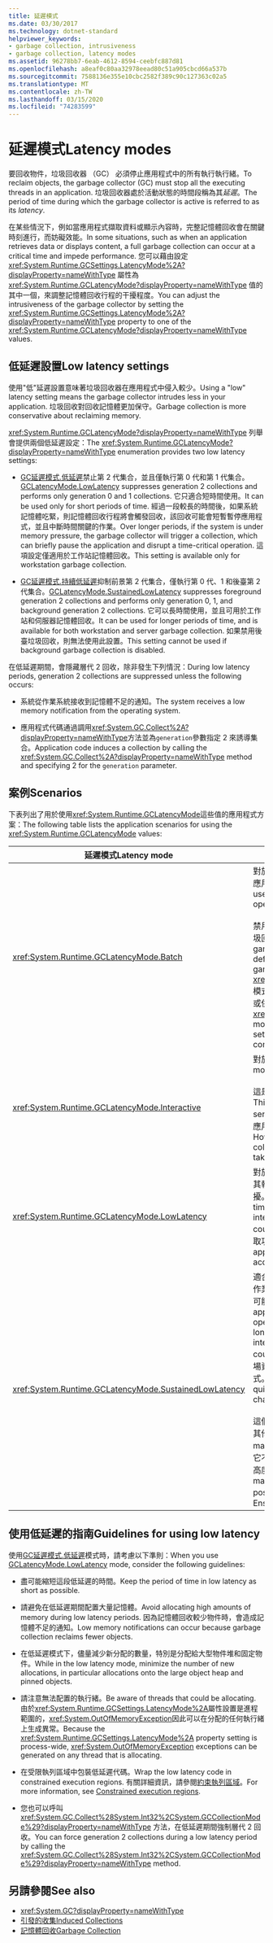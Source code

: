 ```yaml
---
title: 延遲模式
ms.date: 03/30/2017
ms.technology: dotnet-standard
helpviewer_keywords:
- garbage collection, intrusiveness
- garbage collection, latency modes
ms.assetid: 96278bb7-6eab-4612-8594-ceebfc887d81
ms.openlocfilehash: a8eaf0c80aa32978eead80c51a905cbcd66a537b
ms.sourcegitcommit: 7588136e355e10cbc2582f389c90c127363c02a5
ms.translationtype: MT
ms.contentlocale: zh-TW
ms.lasthandoff: 03/15/2020
ms.locfileid: "74283599"
---
```

# <a name="latency-modes"></a><span data-ttu-id="a9b8b-102">延遲模式</span><span class="sxs-lookup"><span data-stu-id="a9b8b-102">Latency modes</span></span>

<span data-ttu-id="a9b8b-103">要回收物件，垃圾回收器 （GC） 必須停止應用程式中的所有執行執行緒。</span><span class="sxs-lookup"><span data-stu-id="a9b8b-103">To reclaim objects, the garbage collector (GC) must stop all the executing threads in an application.</span></span> <span data-ttu-id="a9b8b-104">垃圾回收器處於活動狀態的時間段稱為其*延遲*。</span><span class="sxs-lookup"><span data-stu-id="a9b8b-104">The period of time during which the garbage collector is active is referred to as its *latency*.</span></span>

<span data-ttu-id="a9b8b-105">在某些情況下，例如當應用程式擷取資料或顯示內容時，完整記憶體回收會在關鍵時刻進行，而妨礙效能。</span><span class="sxs-lookup"><span data-stu-id="a9b8b-105">In some situations, such as when an application retrieves data or displays content, a full garbage collection can occur at a critical time and impede performance.</span></span> <span data-ttu-id="a9b8b-106">您可以藉由設定 <xref:System.Runtime.GCSettings.LatencyMode%2A?displayProperty=nameWithType> 屬性為 <xref:System.Runtime.GCLatencyMode?displayProperty=nameWithType> 值的其中一個，來調整記憶體回收行程的干擾程度。</span><span class="sxs-lookup"><span data-stu-id="a9b8b-106">You can adjust the intrusiveness of the garbage collector by setting the <xref:System.Runtime.GCSettings.LatencyMode%2A?displayProperty=nameWithType> property to one of the <xref:System.Runtime.GCLatencyMode?displayProperty=nameWithType> values.</span></span>

## <a name="low-latency-settings"></a><span data-ttu-id="a9b8b-107">低延遲設置</span><span class="sxs-lookup"><span data-stu-id="a9b8b-107">Low latency settings</span></span>

<span data-ttu-id="a9b8b-108">使用"低"延遲設置意味著垃圾回收器在應用程式中侵入較少。</span><span class="sxs-lookup"><span data-stu-id="a9b8b-108">Using a "low" latency setting means the garbage collector intrudes less in your application.</span></span> <span data-ttu-id="a9b8b-109">垃圾回收對回收記憶體更加保守。</span><span class="sxs-lookup"><span data-stu-id="a9b8b-109">Garbage collection is more conservative about reclaiming memory.</span></span>

<span data-ttu-id="a9b8b-110"><xref:System.Runtime.GCLatencyMode?displayProperty=nameWithType> 列舉會提供兩個低延遲設定：</span><span class="sxs-lookup"><span data-stu-id="a9b8b-110">The <xref:System.Runtime.GCLatencyMode?displayProperty=nameWithType> enumeration provides two low latency settings:</span></span>

- <span data-ttu-id="a9b8b-111">[GC延遲模式.低延遲](xref:System.Runtime.GCLatencyMode.LowLatency)禁止第 2 代集合，並且僅執行第 0 代和第 1 代集合。</span><span class="sxs-lookup"><span data-stu-id="a9b8b-111">[GCLatencyMode.LowLatency](xref:System.Runtime.GCLatencyMode.LowLatency) suppresses generation 2 collections and performs only generation 0 and 1 collections.</span></span> <span data-ttu-id="a9b8b-112">它只適合短時間使用。</span><span class="sxs-lookup"><span data-stu-id="a9b8b-112">It can be used only for short periods of time.</span></span> <span data-ttu-id="a9b8b-113">經過一段較長的時間後，如果系統記憶體吃緊，則記憶體回收行程將會觸發回收，該回收可能會短暫暫停應用程式，並且中斷時間關鍵的作業。</span><span class="sxs-lookup"><span data-stu-id="a9b8b-113">Over longer periods, if the system is under memory pressure, the garbage collector will trigger a collection, which can briefly pause the application and disrupt a time-critical operation.</span></span> <span data-ttu-id="a9b8b-114">這項設定僅適用於工作站記憶體回收。</span><span class="sxs-lookup"><span data-stu-id="a9b8b-114">This setting is available only for workstation garbage collection.</span></span>

- <span data-ttu-id="a9b8b-115">[GC延遲模式.持續低延遲](xref:System.Runtime.GCLatencyMode.SustainedLowLatency)抑制前景第 2 代集合，僅執行第 0 代、1 和後臺第 2 代集合。</span><span class="sxs-lookup"><span data-stu-id="a9b8b-115">[GCLatencyMode.SustainedLowLatency](xref:System.Runtime.GCLatencyMode.SustainedLowLatency) suppresses foreground generation 2 collections and performs only generation 0, 1, and background generation 2 collections.</span></span> <span data-ttu-id="a9b8b-116">它可以長時間使用，並且可用於工作站和伺服器記憶體回收。</span><span class="sxs-lookup"><span data-stu-id="a9b8b-116">It can be used for longer periods of time, and is available for both workstation and server garbage collection.</span></span> <span data-ttu-id="a9b8b-117">如果禁用後臺垃圾回收，則無法使用此設置。</span><span class="sxs-lookup"><span data-stu-id="a9b8b-117">This setting cannot be used if background garbage collection is disabled.</span></span>

<span data-ttu-id="a9b8b-118">在低延遲期間，會隱藏層代 2 回收，除非發生下列情況：</span><span class="sxs-lookup"><span data-stu-id="a9b8b-118">During low latency periods, generation 2 collections are suppressed unless the following occurs:</span></span>

- <span data-ttu-id="a9b8b-119">系統從作業系統接收到記憶體不足的通知。</span><span class="sxs-lookup"><span data-stu-id="a9b8b-119">The system receives a low memory notification from the operating system.</span></span>

- <span data-ttu-id="a9b8b-120">應用程式代碼通過調用<xref:System.GC.Collect%2A?displayProperty=nameWithType>方法並為`generation`參數指定 2 來誘導集合。</span><span class="sxs-lookup"><span data-stu-id="a9b8b-120">Application code induces a collection by calling the <xref:System.GC.Collect%2A?displayProperty=nameWithType> method and specifying 2 for the `generation` parameter.</span></span>

## <a name="scenarios"></a><span data-ttu-id="a9b8b-121">案例</span><span class="sxs-lookup"><span data-stu-id="a9b8b-121">Scenarios</span></span>

<span data-ttu-id="a9b8b-122">下表列出了用於使用<xref:System.Runtime.GCLatencyMode>這些值的應用程式方案：</span><span class="sxs-lookup"><span data-stu-id="a9b8b-122">The following table lists the application scenarios for using the <xref:System.Runtime.GCLatencyMode> values:</span></span>

|<span data-ttu-id="a9b8b-123">延遲模式</span><span class="sxs-lookup"><span data-stu-id="a9b8b-123">Latency mode</span></span>|<span data-ttu-id="a9b8b-124">應用程式案例</span><span class="sxs-lookup"><span data-stu-id="a9b8b-124">Application scenarios</span></span>|
|------------------|---------------------------|
|<xref:System.Runtime.GCLatencyMode.Batch>|<span data-ttu-id="a9b8b-125">對於沒有使用者介面 （UI） 或伺服器端操作的應用程式。</span><span class="sxs-lookup"><span data-stu-id="a9b8b-125">For applications that have no user interface (UI) or server-side operations.</span></span><br /><br /><span data-ttu-id="a9b8b-126">禁用後臺垃圾回收後，這是工作站和伺服器垃圾回收的預設模式。</span><span class="sxs-lookup"><span data-stu-id="a9b8b-126">When background garbage collection is disabled, this is the default mode for workstation and server garbage collection.</span></span> <span data-ttu-id="a9b8b-127"><xref:System.Runtime.GCLatencyMode.Batch>模式還覆蓋[gcConcurrent](../../framework/configure-apps/file-schema/runtime/gcconcurrent-element.md)設置，即它阻止後臺或併發集合。</span><span class="sxs-lookup"><span data-stu-id="a9b8b-127"><xref:System.Runtime.GCLatencyMode.Batch> mode also overrides the [gcConcurrent](../../framework/configure-apps/file-schema/runtime/gcconcurrent-element.md) setting, that is, it prevents background or concurrent collections.</span></span>|
|<xref:System.Runtime.GCLatencyMode.Interactive>|<span data-ttu-id="a9b8b-128">對於大部分有使用者介面的應用程式，</span><span class="sxs-lookup"><span data-stu-id="a9b8b-128">For most applications that have a UI.</span></span><br /><br /><span data-ttu-id="a9b8b-129">這是工作站和伺服器垃圾回收的預設模式。</span><span class="sxs-lookup"><span data-stu-id="a9b8b-129">This is the default mode for workstation and server garbage collection.</span></span> <span data-ttu-id="a9b8b-130">但是，如果託管了應用，則託管進程的垃圾回收器設置將優先。</span><span class="sxs-lookup"><span data-stu-id="a9b8b-130">However, if an app is hosted, the garbage collector settings of the hosting process take precedence.</span></span>|
|<xref:System.Runtime.GCLatencyMode.LowLatency>|<span data-ttu-id="a9b8b-131">對於具有短期、對時間敏感作業的應用程式，其執行期間可能受到記憶體回收行程中斷的干擾。</span><span class="sxs-lookup"><span data-stu-id="a9b8b-131">For applications that have short-term, time-sensitive operations during which interruptions from the garbage collector could be disruptive.</span></span> <span data-ttu-id="a9b8b-132">例如，呈現動畫或資料獲取功能的應用程式。</span><span class="sxs-lookup"><span data-stu-id="a9b8b-132">For example, applications that render animations or data acquisition functions.</span></span>|
|<xref:System.Runtime.GCLatencyMode.SustainedLowLatency>|<span data-ttu-id="a9b8b-133">適合的應用程式具有對時間敏感的作業，這些作業可能長時間持續執行，且這段執行時間內可能經常受到記憶體回收行程中斷的干擾。</span><span class="sxs-lookup"><span data-stu-id="a9b8b-133">For applications that have time-sensitive operations for a contained but potentially longer duration of time during which interruptions from the garbage collector could be disruptive.</span></span> <span data-ttu-id="a9b8b-134">例如，因為交易時間內市場資料不斷變化，而需要迅速回應的應用程式。</span><span class="sxs-lookup"><span data-stu-id="a9b8b-134">For example, applications that need quick response times as market data changes during trading hours.</span></span><br /><br /><span data-ttu-id="a9b8b-135">這個模式會所產生的 Managed 堆積大小會比其他模式更大。</span><span class="sxs-lookup"><span data-stu-id="a9b8b-135">This mode results in a larger managed heap size than other modes.</span></span> <span data-ttu-id="a9b8b-136">由於它不會壓縮 Managed 堆積，因此磁碟可能會高度分割。</span><span class="sxs-lookup"><span data-stu-id="a9b8b-136">Because it does not compact the managed heap, higher fragmentation is possible.</span></span> <span data-ttu-id="a9b8b-137">確定有足夠的記憶體可供使用。</span><span class="sxs-lookup"><span data-stu-id="a9b8b-137">Ensure that sufficient memory is available.</span></span>|

## <a name="guidelines-for-using-low-latency"></a><span data-ttu-id="a9b8b-138">使用低延遲的指南</span><span class="sxs-lookup"><span data-stu-id="a9b8b-138">Guidelines for using low latency</span></span>

<span data-ttu-id="a9b8b-139">使用[GC延遲模式.低延遲](xref:System.Runtime.GCLatencyMode.LowLatency)模式時，請考慮以下準則：</span><span class="sxs-lookup"><span data-stu-id="a9b8b-139">When you use [GCLatencyMode.LowLatency](xref:System.Runtime.GCLatencyMode.LowLatency) mode, consider the following guidelines:</span></span>

- <span data-ttu-id="a9b8b-140">盡可能縮短這段低延遲的時間。</span><span class="sxs-lookup"><span data-stu-id="a9b8b-140">Keep the period of time in low latency as short as possible.</span></span>

- <span data-ttu-id="a9b8b-141">請避免在低延遲期間配置大量記憶體。</span><span class="sxs-lookup"><span data-stu-id="a9b8b-141">Avoid allocating high amounts of memory during low latency periods.</span></span> <span data-ttu-id="a9b8b-142">因為記憶體回收較少物件時，會造成記憶體不足的通知。</span><span class="sxs-lookup"><span data-stu-id="a9b8b-142">Low memory notifications can occur because garbage collection reclaims fewer objects.</span></span>

- <span data-ttu-id="a9b8b-143">在低延遲模式下，儘量減少新分配的數量，特別是分配給大型物件堆和固定物件。</span><span class="sxs-lookup"><span data-stu-id="a9b8b-143">While in the low latency mode, minimize the number of new allocations, in particular allocations onto the large object heap and pinned objects.</span></span>

- <span data-ttu-id="a9b8b-144">請注意無法配置的執行緒。</span><span class="sxs-lookup"><span data-stu-id="a9b8b-144">Be aware of threads that could be allocating.</span></span> <span data-ttu-id="a9b8b-145">由於<xref:System.Runtime.GCSettings.LatencyMode%2A>屬性設置是進程範圍的，<xref:System.OutOfMemoryException>因此可以在分配的任何執行緒上生成異常。</span><span class="sxs-lookup"><span data-stu-id="a9b8b-145">Because the <xref:System.Runtime.GCSettings.LatencyMode%2A> property setting is process-wide, <xref:System.OutOfMemoryException> exceptions can be generated on any thread that is allocating.</span></span>

- <span data-ttu-id="a9b8b-146">在受限執列區域中包裝低延遲代碼。</span><span class="sxs-lookup"><span data-stu-id="a9b8b-146">Wrap the low latency code in constrained execution regions.</span></span> <span data-ttu-id="a9b8b-147">有關詳細資訊，請參閱[約束執列區域](../../../docs/framework/performance/constrained-execution-regions.md)。</span><span class="sxs-lookup"><span data-stu-id="a9b8b-147">For more information, see [Constrained execution regions](../../../docs/framework/performance/constrained-execution-regions.md).</span></span>

- <span data-ttu-id="a9b8b-148">您也可以呼叫 <xref:System.GC.Collect%28System.Int32%2CSystem.GCCollectionMode%29?displayProperty=nameWithType> 方法，在低延遲期間強制層代 2 回收。</span><span class="sxs-lookup"><span data-stu-id="a9b8b-148">You can force generation 2 collections during a low latency period by calling the <xref:System.GC.Collect%28System.Int32%2CSystem.GCCollectionMode%29?displayProperty=nameWithType> method.</span></span>

## <a name="see-also"></a><span data-ttu-id="a9b8b-149">另請參閱</span><span class="sxs-lookup"><span data-stu-id="a9b8b-149">See also</span></span>

- <xref:System.GC?displayProperty=nameWithType>
- [<span data-ttu-id="a9b8b-150">引發的收集</span><span class="sxs-lookup"><span data-stu-id="a9b8b-150">Induced Collections</span></span>](../../../docs/standard/garbage-collection/induced.md)
- [<span data-ttu-id="a9b8b-151">記憶體回收</span><span class="sxs-lookup"><span data-stu-id="a9b8b-151">Garbage Collection</span></span>](../../../docs/standard/garbage-collection/index.md)
